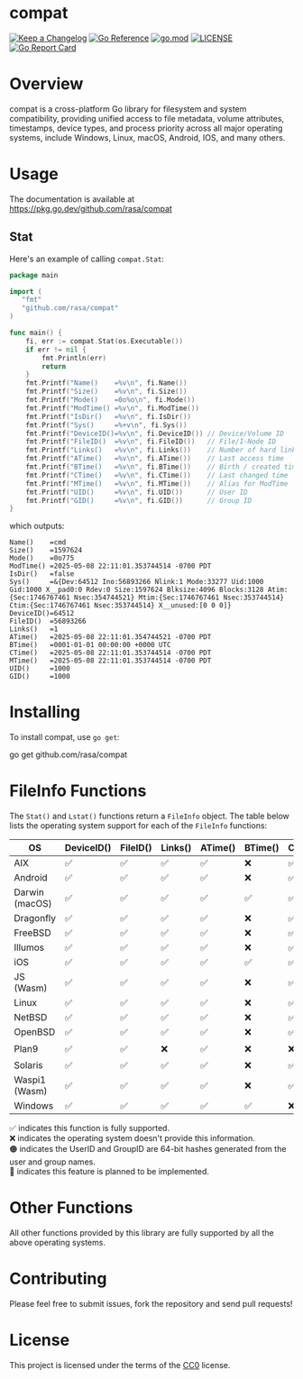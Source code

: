 # compat

[![Keep a Changelog](https://img.shields.io/badge/changelog-Keep%20a%20Changelog-%23E05735)](CHANGELOG.md)
[![Go Reference](https://pkg.go.dev/badge/github.com/rasa/compat.svg)](https://pkg.go.dev/github.com/rasa/compat)
[![go.mod](https://img.shields.io/github/go-mod/go-version/rasa/compat)](go.mod)
[![LICENSE](https://img.shields.io/github/license/rasa/compat)](LICENSE)
[![Go Report Card](https://goreportcard.com/badge/github.com/rasa/compat)](https://goreportcard.com/report/github.com/rasa/compat)
<!-- [![Codecov](https://codecov.io/gh/rasa/compat/branch/main/graph/badge.svg)](https://codecov.io/gh/rasa/compat) -->

# Overview

compat is a cross-platform Go library for filesystem and system compatibility, providing unified access to file metadata, volume attributes, timestamps, device types, and process priority across all major operating systems, include Windows, Linux, macOS, Android, IOS, and many others.

# Usage

The documentation is available at https://pkg.go.dev/github.com/rasa/compat

## Stat

Here's an example of calling `compat.Stat`:

```go
package main

import (
   "fmt"
   "github.com/rasa/compat"
)

func main() {
	fi, err := compat.Stat(os.Executable())
	if err != nil {
		fmt.Println(err)
		return
	}
	fmt.Printf("Name()    =%v\n", fi.Name())
	fmt.Printf("Size()    =%v\n", fi.Size())
	fmt.Printf("Mode()    =0o%o\n", fi.Mode())
	fmt.Printf("ModTime() =%v\n", fi.ModTime())
	fmt.Printf("IsDir()   =%v\n", fi.IsDir())
	fmt.Printf("Sys()     =%+v\n", fi.Sys())
	fmt.Printf("DeviceID()=%v\n", fi.DeviceID()) // Device/Volume ID
	fmt.Printf("FileID()  =%v\n", fi.FileID())   // File/I-Node ID
	fmt.Printf("Links()   =%v\n", fi.Links())    // Number of hard links
	fmt.Printf("ATime()   =%v\n", fi.ATime())    // Last access time
	fmt.Printf("BTime()   =%v\n", fi.BTime())    // Birth / created time
	fmt.Printf("CTime()   =%v\n", fi.CTime())    // Last changed time
	fmt.Printf("MTime()   =%v\n", fi.MTime())    // Alias for ModTime
	fmt.Printf("UID()     =%v\n", fi.UID())      // User ID
	fmt.Printf("GID()     =%v\n", fi.GID())      // Group ID
}
```

which outputs:

```text
Name()    =cmd
Size()    =1597624
Mode()    =0o775
ModTime() =2025-05-08 22:11:01.353744514 -0700 PDT
IsDir()   =false
Sys()     =&{Dev:64512 Ino:56893266 Nlink:1 Mode:33277 Uid:1000 Gid:1000 X__pad0:0 Rdev:0 Size:1597624 Blksize:4096 Blocks:3128 Atim:{Sec:1746767461 Nsec:354744521} Mtim:{Sec:1746767461 Nsec:353744514} Ctim:{Sec:1746767461 Nsec:353744514} X__unused:[0 0 0]}
DeviceID()=64512
FileID()  =56893266
Links()   =1
ATime()   =2025-05-08 22:11:01.354744521 -0700 PDT
BTime()   =0001-01-01 00:00:00 +0000 UTC
CTime()   =2025-05-08 22:11:01.353744514 -0700 PDT
MTime()   =2025-05-08 22:11:01.353744514 -0700 PDT
UID()     =1000
GID()     =1000
```

# Installing

To install compat, use `go get`:

   go get github.com/rasa/compat

# FileInfo Functions

The `Stat()` and `Lstat()` functions return a `FileInfo` object.
The table below lists the operating system support for each of the `FileInfo` functions:

| OS      | DeviceID()    | FileID() | Links() | ATime() | BTime() | CTime() | UID() | GID() |
|---------|---------------|----------|---------|---------|---------|---------|-------|-------|
| AIX     | ✅	          | ✅	     | ✅	     | ✅	     | ❌      | ✅      | ✅    |  ✅  |
| Android | ✅	          | ✅	     | ✅	     | ✅	     | ❌      | ✅      | ✅    |  ✅  |
| Darwin<br/>(macOS) | ✅ | ✅	     | ✅	     | ✅	     | ✅      | ✅      | ✅    |  ✅  |
| Dragonfly | ✅	       | ✅	     | ✅	     | ✅	     | ❌      | ✅      | ✅    |  ✅  |
| FreeBSD | ✅	          | ✅	     | ✅	     | ✅	     | ❌      | ✅      | ✅    |  ✅  |
| Illumos | ✅	          | ✅	     | ✅	     | ✅	     | ❌      | ✅      | ✅    |  ✅  |
| iOS     | ✅	          | ✅	     | ✅	     | ✅	     | ✅	     | ✅      | ✅    |  ✅  |
| JS<br/>(Wasm) | ✅	    | ✅	     | ✅	     | ✅	     | ❌      | ✅      | ✅    |  ✅  |
| Linux   | ✅	          | ✅	     | ✅	     | ✅	     | ❌      | ✅      | ✅    |  ✅  |
| NetBSD  | ✅	          | ✅	     | ✅	     | ✅	     | ❌      | ✅      | ✅    |  ✅  |
| OpenBSD | ✅	          | ✅	     | ✅	     | ✅	     | ❌      | ✅      | ✅    |  ✅  |
| Plan9   | ✅	          | ✅	     | ❌	     | ✅	     | ❌      | ❌      | 🟠    |  🟠  |
| Solaris | ✅	          | ✅	     | ✅	     | ✅	     | ❌      | ✅      | ✅    |  ✅  |
| Waspi1<br/>(Wasm) | ✅	 | ✅	     | ✅	     | ✅	     | ❌      | ✅      | ✅    |  ✅  |
| Windows | ✅	          | ✅	     | ✅	     | ✅	     | ✅      | ❌      | 🚧    |  🚧  |

✅ indicates this function is fully supported.<br/>
❌ indicates the operating system doesn't provide this information.<br/>
🟠 indicates the UserID and GroupID are 64-bit hashes generated from the user and group names.<br/>
🚧 indicates this feature is planned to be implemented.

# Other Functions

All other functions provided by this library are fully supported by all the above operating systems.

# Contributing

Please feel free to submit issues, fork the repository and send pull requests!

# License

This project is licensed under the terms of the [CC0](https://creativecommons.org/public-domain/cc0/) license.
